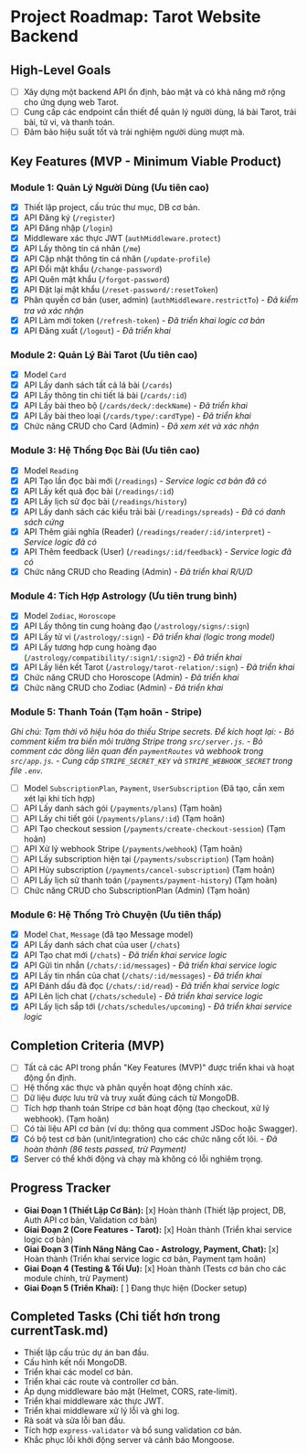 # Project Roadmap: Tarot Website Backend

## High-Level Goals
- [ ] Xây dựng một backend API ổn định, bảo mật và có khả năng mở rộng cho ứng dụng web Tarot.
- [ ] Cung cấp các endpoint cần thiết để quản lý người dùng, lá bài Tarot, trải bài, tử vi, và thanh toán.
- [ ] Đảm bảo hiệu suất tốt và trải nghiệm người dùng mượt mà.

## Key Features (MVP - Minimum Viable Product)

### Module 1: Quản Lý Người Dùng (Ưu tiên cao)
- [x] Thiết lập project, cấu trúc thư mục, DB cơ bản.
- [x] API Đăng ký (`/register`)
- [x] API Đăng nhập (`/login`)
- [x] Middleware xác thực JWT (`authMiddleware.protect`)
- [x] API Lấy thông tin cá nhân (`/me`)
- [x] API Cập nhật thông tin cá nhân (`/update-profile`)
- [x] API Đổi mật khẩu (`/change-password`)
- [x] API Quên mật khẩu (`/forgot-password`)
- [x] API Đặt lại mật khẩu (`/reset-password/:resetToken`)
- [x] Phân quyền cơ bản (user, admin) (`authMiddleware.restrictTo`) - *Đã kiểm tra và xác nhận*
- [x] API Làm mới token (`/refresh-token`) - *Đã triển khai logic cơ bản*
- [x] API Đăng xuất (`/logout`) - *Đã triển khai*

### Module 2: Quản Lý Bài Tarot (Ưu tiên cao)
- [x] Model `Card`
- [x] API Lấy danh sách tất cả lá bài (`/cards`)
- [x] API Lấy thông tin chi tiết lá bài (`/cards/:id`)
- [x] API Lấy bài theo bộ (`/cards/deck/:deckName`) - *Đã triển khai*
- [x] API Lấy bài theo loại (`/cards/type/:cardType`) - *Đã triển khai*
- [x] Chức năng CRUD cho Card (Admin) - *Đã xem xét và xác nhận*

### Module 3: Hệ Thống Đọc Bài (Ưu tiên cao)
- [x] Model `Reading`
- [x] API Tạo lần đọc bài mới (`/readings`) - *Service logic cơ bản đã có*
- [x] API Lấy kết quả đọc bài (`/readings/:id`)
- [x] API Lấy lịch sử đọc bài (`/readings/history`)
- [x] API Lấy danh sách các kiểu trải bài (`/readings/spreads`) - *Đã có danh sách cứng*
- [x] API Thêm giải nghĩa (Reader) (`/readings/reader/:id/interpret`) - *Service logic đã có*
- [x] API Thêm feedback (User) (`/readings/:id/feedback`) - *Service logic đã có*
- [x] Chức năng CRUD cho Reading (Admin) - *Đã triển khai R/U/D*

### Module 4: Tích Hợp Astrology (Ưu tiên trung bình)
- [x] Model `Zodiac`, `Horoscope`
- [x] API Lấy thông tin cung hoàng đạo (`/astrology/signs/:sign`)
- [x] API Lấy tử vi (`/astrology/:sign`) - *Đã triển khai (logic trong model)*
- [x] API Lấy tương hợp cung hoàng đạo (`/astrology/compatibility/:sign1/:sign2`) - *Đã triển khai*
- [x] API Lấy liên kết Tarot (`/astrology/tarot-relation/:sign`) - *Đã triển khai*
- [x] Chức năng CRUD cho Horoscope (Admin) - *Đã triển khai*
- [x] Chức năng CRUD cho Zodiac (Admin) - *Đã triển khai*

### Module 5: Thanh Toán (Tạm hoãn - Stripe)
*Ghi chú: Tạm thời vô hiệu hóa do thiếu Stripe secrets. Để kích hoạt lại:*
  *- Bỏ comment kiểm tra biến môi trường Stripe trong `src/server.js`.*
  *- Bỏ comment các dòng liên quan đến `paymentRoutes` và webhook trong `src/app.js`.*
  *- Cung cấp `STRIPE_SECRET_KEY` và `STRIPE_WEBHOOK_SECRET` trong file `.env`.*

- [ ] Model `SubscriptionPlan`, `Payment`, `UserSubscription` (Đã tạo, cần xem xét lại khi tích hợp)
- [ ] API Lấy danh sách gói (`/payments/plans`) (Tạm hoãn)
- [ ] API Lấy chi tiết gói (`/payments/plans/:id`) (Tạm hoãn)
- [ ] API Tạo checkout session (`/payments/create-checkout-session`) (Tạm hoãn)
- [ ] API Xử lý webhook Stripe (`/payments/webhook`) (Tạm hoãn)
- [ ] API Lấy subscription hiện tại (`/payments/subscription`) (Tạm hoãn)
- [ ] API Hủy subscription (`/payments/cancel-subscription`) (Tạm hoãn)
- [ ] API Lấy lịch sử thanh toán (`/payments/payment-history`) (Tạm hoãn)
- [ ] Chức năng CRUD cho SubscriptionPlan (Admin) (Tạm hoãn)

### Module 6: Hệ Thống Trò Chuyện (Ưu tiên thấp)
- [x] Model `Chat`, `Message` (đã tạo Message model)
- [x] API Lấy danh sách chat của user (`/chats`)
- [x] API Tạo chat mới (`/chats`) - *Đã triển khai service logic*
- [x] API Gửi tin nhắn (`/chats/:id/messages`) - *Đã triển khai service logic*
- [x] API Lấy tin nhắn của chat (`/chats/:id/messages`) - *Đã triển khai*
- [x] API Đánh dấu đã đọc (`/chats/:id/read`) - *Đã triển khai service logic*
- [x] API Lên lịch chat (`/chats/schedule`) - *Đã triển khai service logic*
- [x] API Lấy lịch sắp tới (`/chats/schedules/upcoming`) - *Đã triển khai service logic*

## Completion Criteria (MVP)
- [ ] Tất cả các API trong phần "Key Features (MVP)" được triển khai và hoạt động ổn định.
- [ ] Hệ thống xác thực và phân quyền hoạt động chính xác.
- [ ] Dữ liệu được lưu trữ và truy xuất đúng cách từ MongoDB.
- [ ] Tích hợp thanh toán Stripe cơ bản hoạt động (tạo checkout, xử lý webhook). (Tạm hoãn)
- [ ] Có tài liệu API cơ bản (ví dụ: thông qua comment JSDoc hoặc Swagger).
- [x] Có bộ test cơ bản (unit/integration) cho các chức năng cốt lõi. - *Đã hoàn thành (86 tests passed, trừ Payment)*
- [x] Server có thể khởi động và chạy mà không có lỗi nghiêm trọng.

## Progress Tracker
- **Giai Đoạn 1 (Thiết Lập Cơ Bản):** [x] Hoàn thành (Thiết lập project, DB, Auth API cơ bản, Validation cơ bản)
- **Giai Đoạn 2 (Core Features - Tarot):** [x] Hoàn thành (Triển khai service logic cơ bản)
- **Giai Đoạn 3 (Tính Năng Nâng Cao - Astrology, Payment, Chat):** [x] Hoàn thành (Triển khai service logic cơ bản, Payment tạm hoãn)
- **Giai Đoạn 4 (Testing & Tối Ưu):** [x] Hoàn thành (Tests cơ bản cho các module chính, trừ Payment)
- **Giai Đoạn 5 (Triển Khai):** [ ] Đang thực hiện (Docker setup)

## Completed Tasks (Chi tiết hơn trong currentTask.md)
- Thiết lập cấu trúc dự án ban đầu.
- Cấu hình kết nối MongoDB.
- Triển khai các model cơ bản.
- Triển khai các route và controller cơ bản.
- Áp dụng middleware bảo mật (Helmet, CORS, rate-limit).
- Triển khai middleware xác thực JWT.
- Triển khai middleware xử lý lỗi và ghi log.
- Rà soát và sửa lỗi ban đầu.
- Tích hợp `express-validator` và bổ sung validation cơ bản.
- Khắc phục lỗi khởi động server và cảnh báo Mongoose.

